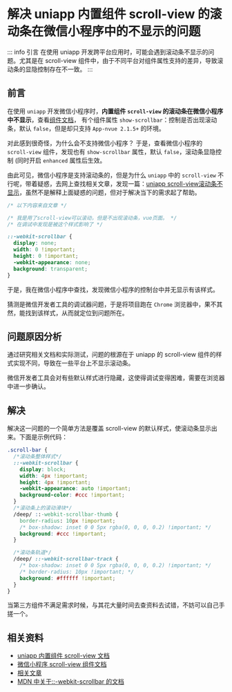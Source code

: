 # 解决 uniapp 内置组件 scroll-view 的滚动条在微信小程序中的不显示的问题
::: info 引言
在使用 uniapp 开发跨平台应用时，可能会遇到滚动条不显示的问题。尤其是在 scroll-view 组件中，由于不同平台对组件属性支持的差异，导致滚动条的显隐控制存在不一致。
:::

## 前言
在使用 `uniapp` 开发微信小程序时，**内置组件 `scroll-view` 的滚动条在微信小程序中不显示**，查看[组件文档](https://uniapp.dcloud.net.cn/component/scroll-view.html#%E5%B1%9E%E6%80%A7%E8%AF%B4%E6%98%8E)，
有个组件属性 `show-scrollbar`：控制是否出现滚动条，默认 `false`，但是却只支持 `App-nvue 2.1.5+` 的环境。

对此感到很奇怪，为什么会不支持微信小程序？ 于是，查看微信小程序的 `scroll-view` 组件，发现也有 `show-scrollbar` 属性，默认 `false`，滚动条显隐控制 (同时开启 `enhanced` 属性后生效。

由此可见，微信小程序是支持滚动条的，但是为什么 `uniapp` 中的 `scroll-view` 不行呢，带着疑惑，去网上查找相关文章，发现一篇：[uniapp scroll-view滚动条不显示](https://blog.csdn.net/LJJONESEED/article/details/123986312)，虽然不是解释上面疑惑的问题，但对于解决当下的需求起了帮助。

  ```css
  /* 以下内容来自文章 */
  
  /* 我是用了scroll-view可以滚动，但是不出现滚动条，vue页面。 */
  /* 在调试中发现是被这个样式影响了 */
  
  ::-webkit-scrollbar {
    display: none;
    width: 0 !important;
    height: 0 !important;
    -webkit-appearance: none;
    background: transparent;
  }
  ```

于是，我在微信小程序中查找，发现微信小程序的控制台中并无显示有该样式。

猜测是微信开发者工具的调试器问题，于是将项目跑在 `Chrome` 浏览器中，果不其然，能找到该样式，从而就定位到问题所在。

## 问题原因分析

通过研究相关文档和实际测试，问题的根源在于 uniapp 的 scroll-view 组件的样式实现不同，导致在一些平台上不显示滚动条。

微信开发者工具会对有些默认样式进行隐藏，这使得调试变得困难，需要在浏览器中进一步确认。


## 解决

解决这一问题的一个简单方法是覆盖 scroll-view 的默认样式，使滚动条显示出来。下面是示例代码：

  ```css
  .scroll-bar {
    /*滚动条整体样式*/
    ::-webkit-scrollbar {
      display: block;
      width: 4px !important;
      height: 4px !important;
      -webkit-appearance: auto !important;
      background-color: #ccc !important;
    }
    /*滚动条上的滚动滑块*/
    /deep/ ::-webkit-scrollbar-thumb {
      border-radius: 10px !important;
      /* box-shadow: inset 0 0 5px rgba(0, 0, 0, 0.2) !important; */
      background: #ccc !important;
    }
  
    /*滚动条轨道*/
    /deep/ ::-webkit-scrollbar-track {
      /* box-shadow: inset 0 0 5px rgba(0, 0, 0, 0.2) !important; */
      /* border-radius: 10px !important; */
      background: #ffffff !important;
    }
  }
  ```
当第三方组件不满足需求时候，与其花大量时间去查资料去试错，不妨可以自己手搓一个。


## 相关资料

- [uniapp 内置组件 scroll-view 文档](https://uniapp.dcloud.net.cn/component/scroll-view.html)
- [微信小程序 scroll-view 组件文档](https://developers.weixin.qq.com/miniprogram/dev/component/scroll-view.html)
- [相关文章](https://blog.csdn.net/LJJONESEED/article/details/123986312)
- [MDN 中关于::-webkit-scrollbar 的文档](https://developer.mozilla.org/zh-CN/docs/Web/CSS/::-webkit-scrollbar)

